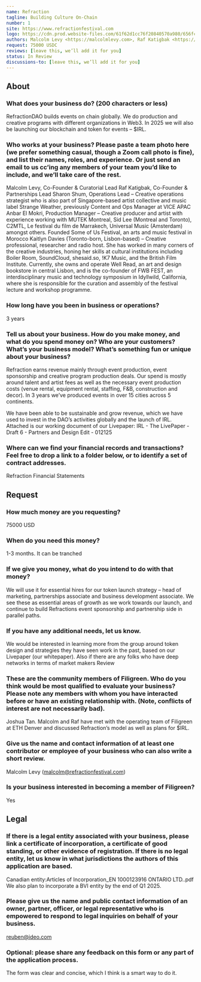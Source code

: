 ```yaml
---
name: Refraction
tagline: Building Culture On-Chain
number: 1
site: https://www.refractionfestival.com
logo: https://cdn.prod.website-files.com/61f62d1cc76f20840570a980/656fc2b82a48f9906148829d_Wordmark%20LG-p-2000.png
authors: Malcolm Levy <https://malcolmlevy.com>, Raf Katigbak <https://www.linkedin.com/in/rafkatigbak>, Sharon Shum <https://sg.linkedin.com/in/sharon-shum-71b73893>
request: 75000 USDC
reviews: [leave this, we’ll add it for you]
status: In Review
discussions-to: [leave this, we’ll add it for you]
---
```


<!--This document is intended to help us create a prospectus (i.e. loan application) for your business, which will be shared with the members of Shore of Filigreen LLC (or just “Filigreen”), an investment club.

This form should take you around 20 minutes to fill out. If we need more detail, we’ll comment on this doc directly, and help you iterate it.

Instructions: 
Yellow indicates things you should fill in / replace with your own information. 
Blue indicates things we will fill in or which we might change. 
Text within <> brackets will be disregarded when the file is displayed (but will remain in the raw file). 
Note: after a round of private edits, this prospectus will be published online. If this is a problem for you, let us know by commenting here.-->

## About
### What does your business do? (200 characters or less)
RefractionDAO builds events on chain globally.  We do production and creative programs with different organizations in Web3.  In 2025 we will also be launching our blockchain and token for events – $IRL.
### Who works at your business? Please paste a team photo here (we prefer something casual, though a Zoom call photo is fine), and list their names, roles, and experience. Or just send an email to us cc’ing any members of your team you’d like to include, and we’ll take care of the rest.
Malcolm Levy, Co-Founder & Curatorial Lead
Raf Katigbak, Co-Founder & Partnerships Lead
Sharon Shum, Operations Lead – Creative operations strategist who is also part of Singapore-based artist collective and music label Strange Weather, previously Content and Ops Manager at VICE APAC
Anbar El Mokri, Production Manager – Creative producer and artist with experience working with MUTEK Montreal, Sid Lee (Montreal and Toronto), C2MTL, Le festival du film de Marrakech, Universal Music (Amsterdam) amongst others. Founded Some of Us Festival, an arts and music festival in Morocco
Kaitlyn Davies (Toronto-born, Lisbon-based) – Creative professional, researcher and radio host. She has worked in many corners of the creative industries, honing her skills at cultural institutions including Boiler Room, SoundCloud, shesaid.so, !K7 Music, and the British Film Institute. Currently, she owns and operate Well Read, an art and design bookstore in central Lisbon, and is the co-founder of FWB FEST, an interdisciplinary music and technology symposium in Idyllwild, California, where she is responsible for the curation and assembly of the festival lecture and workshop programme.


### How long have you been in business or operations?
3 years
### Tell us about your business. How do you make money, and what do you spend money on? Who are your customers? What’s your business model? What’s something fun or unique about your business?
<!--This doesn’t need to be an essay, but try to go into some detail.-->
Refraction earns revenue mainly through event production, event sponsorship and creative program production deals. Our spend is mostly around talent and artist fees as well as the necessary event production costs (venue rental, equipment rental, staffing, F&B, construction and decor). In 3 years we’ve produced events in over 15 cities across 5 continents.  

We have been able to be sustainable and grow revenue, which we have used to invest in the DAO’s activities globally and the launch of IRL.  Attached is our working document of our Livepaper: IRL - The LivePaper - Draft 6 - Partners and Design Edit - 012125 

### Where can we find your financial records and transactions? Feel free to drop a link to a folder below, or to identify a set of contract addresses.
<!--Filigreen specializes in DAOs and small businesses in Web3. We generally expect loan candidates to maintain transparent finances and operations, e.g. via a known set of wallets or contracts on a public blockchain or on a public platform such as Open Collective-->
Refraction Financial Statements
## Request
### How much money are you requesting?
<!--This is just an initial request. Feel free to give a ballpark figure unless you have a specific budget in mind.-->
75000 USD
### When do you need this money?
1-3 months. It can be tranched

### If we give you money, what do you intend to do with that money?
We will use it for essential hires for our token launch strategy – head of marketing, partnerships associate and business development associate.  We see these as essential areas of growth as we work towards our launch, and continue to build Refractions event sponsorship and partnership side in parallel paths.
### If you have any additional needs, let us know. 
<!--Feel free to just write some phrases.-->
We would be interested in learning more from the group around token design and strategies they have seen work in the past, based on our Livepaper (our whitepaper). Also if there are any folks who have deep networks in terms of market makers
Review
### These are the community members of Filigreen. Who do you think would be most qualified to evaluate your business? Please note any members with whom you have interacted before or have an existing relationship with. (Note, conflicts of interest are not necessarily bad).
Joshua Tan. Malcolm and Raf have met with the operating team of Filigreen at ETH Denver and discussed Refraction’s model as well as plans for $IRL. 
### Give us the name and contact information of at least one contributor or employee of your business who can also write a short review.
<!--You can name yourself.-->
Malcolm Levy (malcolm@refractionfestival.com)
### Is your business interested in becoming a member of Filigreen?
<!--[This policy is pending legal review.] If yes, we’ll help. In particular, we’ll take 50% of all interest you pay on your loan and set it up as a “staked investment” in Filigreen. This makes your business a limited member of Filigreen, with all the rights of a common member except that (1) you can’t take the money out unless the common members vote to let you and (2) the governance structure for managing the staked investment is set by the proposer of the loan. This process begins with the first interest payment. However, you get nothing if you don’t pay back your entire loan (principal and interest).-->
Yes
## Legal
### If there is a legal entity associated with your business, please link a certificate of incorporation, a certificate of good standing, or other evidence of registration. If there is no legal entity, let us know in what jurisdictions the authors of this application are based.
Canadian entity:Articles of Incorporation_EN 1000123916 ONTARIO LTD..pdf
We also plan to incorporate a BVI entity by the end of Q1 2025.
### Please give us the name and public contact information of an owner, partner, officer, or legal representative who is empowered to respond to legal inquiries on behalf of your business.
reuben@ideo.com
### Optional: please share any feedback on this form or any part of the application process.
The form was clear and concise, which I think is a smart way to do it.

<!-- What’s next: we will convert this document into a prospectus and share it with the members of Filigreen. Members of Filigreen will respond to you directly in this doc, so please make sure you are getting notifications for comments and suggestions. -->

<!-- The goal of Filigreen is to understand, support, and build small businesses in Web3. We evaluate loan applications on many dimensions beyond likelihood of loan repayment. If your application is not accepted, don’t take it as a signal about the overall viability of your business. -->

<!--Filigreen Prospectus Template v0.14. Last updated 2025-6-18. Copyright Joshua Tan 2025, published under the CC-BY-NC 4.0 license.-->
